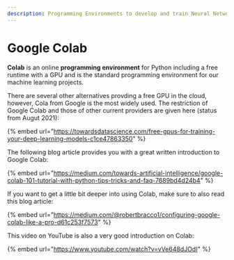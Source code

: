 ```yaml
---
description: Programming Environments to develop and train Neural Networks in the Cloud
---
```


# Google Colab

**Colab** is an online **programming environment** for Python including a free runtime with a GPU and is the standard programming environment for our machine learning projects.

There are several other alternatives provding a free GPU in the cloud, however, Cola from Google is the most widely used. The restriction of Google Colab and those of other current providers are given here (status from Augut 2021):

{% embed url="https://towardsdatascience.com/free-gpus-for-training-your-deep-learning-models-c1ce47863350" %}

The following blog article provides you with a great written introduction to Google Colab:

{% embed url="https://medium.com/towards-artificial-intelligence/google-colab-101-tutorial-with-python-tips-tricks-and-faq-7689bd4d24b4" %}

If you want to get a little bit deeper into using Colab, make sure to also read this blog article:

{% embed url="https://medium.com/@robertbracco1/configuring-google-colab-like-a-pro-d61c253f7573" %}

This video on YouTube is also a very good introduction on Colab:

{% embed url="https://www.youtube.com/watch?v=vVe648dJOdI" %}
